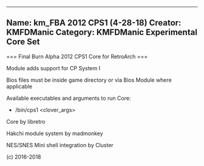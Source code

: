 -----------------------
Name: km_FBA 2012 CPS1 (4-28-18)
Creator: KMFDManic
Category: KMFDManic Experimental Core Set
-----------------------
=== Final Burn Alpha 2012 CPS1 Core for RetroArch ===

Module adds support for CP System I

Bios files must be inside game directory or via Bios Module where applicable

Available executables and arguments to run Core:
- /bin/cps1 <rom> <clover_args>

Core by libretro

Hakchi module system by madmonkey

NES/SNES Mini shell integration by Cluster

(c) 2016-2018
